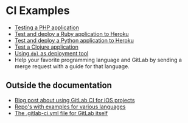 # CI Examples

- [Testing a PHP application](php.md)
- [Test and deploy a Ruby application to Heroku](test-and-deploy-ruby-application-to-heroku.md)
- [Test and deploy a Python application to Heroku](test-and-deploy-python-application-to-heroku.md)
- [Test a Clojure application](test-clojure-application.md)
- [Using `dpl` as deployment tool](../deployment/README.md)
- Help your favorite programming language and GitLab by sending a merge request
  with a guide for that language.

## Outside the documentation

- [Blog post about using GitLab CI for iOS projects](https://about.gitlab.com/2016/03/10/setting-up-gitlab-ci-for-ios-projects/)
- [Repo's with examples for various languages](https://gitlab.com/groups/gitlab-examples)
- [The .gitlab-ci.yml file for GitLab itself](https://gitlab.com/gitlab-org/gitlab-ce/blob/master/.gitlab-ci.yml)
